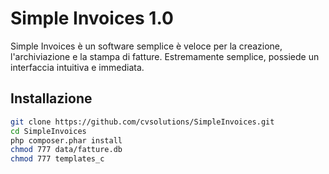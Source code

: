 Simple Invoices 1.0
==============

Simple Invoices è un software semplice è veloce per la creazione, l'archiviazione e la stampa di fatture. Estremamente semplice, possiede un interfaccia intuitiva e immediata.

## Installazione
```sh
git clone https://github.com/cvsolutions/SimpleInvoices.git
cd SimpleInvoices
php composer.phar install
chmod 777 data/fatture.db
chmod 777 templates_c
```
